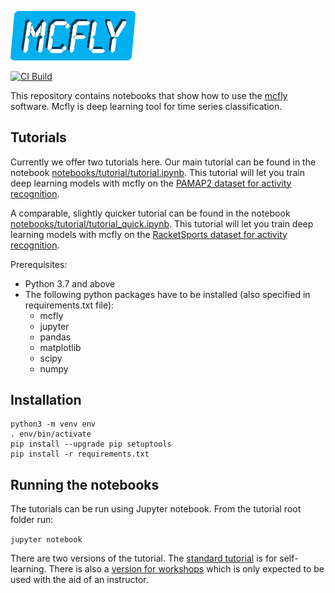 <p align="left">
  <img src="mcflylogo.png" width="200"/>
</p>

[![CI Build](https://github.com/NLeSC/mcfly-tutorial/workflows/CI%20Build/badge.svg)](https://github.com/NLeSC/mcfly-tutorial/actions)

This repository contains notebooks that show how to use the [mcfly](https://github.com/NLeSC/mcfly) software. Mcfly is deep learning tool for time series classification.

## Tutorials
Currently we offer two tutorials here. 
Our main tutorial can be found in the notebook [notebooks/tutorial/tutorial.ipynb](https://github.com/NLeSC/mcfly-tutorial/blob/master/notebooks/tutorial/tutorial.ipynb). This tutorial will let you train deep learning models with mcfly on the [PAMAP2 dataset for activity recognition](https://archive.ics.uci.edu/ml/datasets/PAMAP2+Physical+Activity+Monitoring).  

A comparable, slightly quicker tutorial can be found in the notebook [notebooks/tutorial/tutorial_quick.ipynb](https://github.com/NLeSC/mcfly-tutorial/blob/master/notebooks/tutorial/tutorial_quick.ipynb). This tutorial will let you train deep learning models with mcfly on the [RacketSports dataset for activity recognition](http://www.timeseriesclassification.com/description.php?Dataset=RacketSports).

Prerequisites:
- Python 3.7 and above
- The following python packages have to be installed (also specified in requirements.txt file):
  - mcfly
  - jupyter
  - pandas
  - matplotlib
  - scipy
  - numpy

## Installation

 ```shell
python3 -m venv env
. env/bin/activate
pip install --upgrade pip setuptools
pip install -r requirements.txt
```

## Running the notebooks
The tutorials can be run using Jupyter notebook. From the tutorial root folder run:

`jupyter notebook`

There are two versions of the tutorial. The [standard tutorial](https://github.com/NLeSC/mcfly-tutorial/blob/master/notebooks/tutorial/tutorial.ipynb) is for self-learning. There is also a [version for workshops](https://github.com/NLeSC/mcfly-tutorial/blob/master/notebooks/tutorial/workshop.ipynb) which is only expected to be used with the aid of an instructor.
